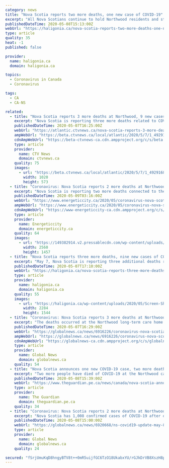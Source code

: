 ```yaml
---
category: news
title: "Nova Scotia reports two more deaths, one new case of COVID-19"
excerpt: "All Nova Scotians continue to hold Northwood residents and staff in their thoughts. I hope the families grieving today know their province is with them,' said Premier Stephen McNeil. 'Health system partners stand side-by-side with Northwood and our mobilization of efforts to support them will continue for as long as necessary."
publishedDateTime: 2020-05-08T15:13:00Z
webUrl: "https://haligonia.ca/nova-scotia-reports-two-more-deaths-one-new-case-of-covid-19-275668/"
type: article
quality: 35
heat: -1
published: false

provider:
  name: haligonia.ca
  domain: haligonia.ca

topics:
  - Coronavirus in Canada
  - Coronavirus

tags:
  - CA
  - CA-NS

related:
  - title: "Nova Scotia reports 3 more deaths at Northwood, 9 new cases of COVID-19"
    excerpt: "Nova Scotia is reporting three more deaths related to COVID-19 at the Northwood long-term care home in Halifax."
    publishedDateTime: 2020-05-07T16:25:00Z
    webUrl: "https://atlantic.ctvnews.ca/nova-scotia-reports-3-more-deaths-at-northwood-9-new-cases-of-covid-19-1.4929168"
    ampWebUrl: "https://beta.ctvnews.ca/local/atlantic/2020/5/7/1_4929168.html"
    cdnAmpWebUrl: "https://beta-ctvnews-ca.cdn.ampproject.org/c/s/beta.ctvnews.ca/local/atlantic/2020/5/7/1_4929168.html"
    type: article
    provider:
      name: CTV News
      domain: ctvnews.ca
    quality: 75
    images:
      - url: "https://beta.ctvnews.ca/local/atlantic/2020/5/7/1_4929168/_jcr_content/root/responsivegrid/image.coreimg.jpg"
        width: 1020
        height: 573
  - title: "Coronavirus: Nova Scotia reports 2 more deaths at Northwood, just 1 new case across province"
    excerpt: "Nova Scotia is reporting two more deaths connected to the novel coronavirus at Northwood Manor in Halifax and just one new case across the province. “All Nova"
    publishedDateTime: 2020-05-09T03:16:00Z
    webUrl: "https://www.energeticcity.ca/2020/05/coronavirus-nova-scotia-reports-2-more-deaths-at-northwood-just-1-new-case-across-province/"
    ampWebUrl: "https://www.energeticcity.ca/2020/05/coronavirus-nova-scotia-reports-2-more-deaths-at-northwood-just-1-new-case-across-province/?amp"
    cdnAmpWebUrl: "https://www-energeticcity-ca.cdn.ampproject.org/c/s/www.energeticcity.ca/2020/05/coronavirus-nova-scotia-reports-2-more-deaths-at-northwood-just-1-new-case-across-province/?amp"
    type: article
    provider:
      name: Energeticcity
      domain: energeticcity.ca
    quality: 64
    images:
      - url: "https://149382914.v2.pressablecdn.com/wp-content/uploads/2020/05/182689/coronavirus-nova-scotia-reports-2-more-deaths-at-northwood-just-1-new-case-across-province-scaled.jpg"
        width: 2560
        height: 1457
  - title: "Nova Scotia reports three more deaths, nine new cases of COVID-19"
    excerpt: "May 7, Nova Scotia is reporting three additional deaths related to COVID-19, bringing the total to 44. The deaths occurred at the Northwood long-term care home in Halifax Regional Municipality. 'Losing a loved one is never easy and the restrictions around COVID-19 make it difficult for families to come together to grieve,"
    publishedDateTime: 2020-05-07T17:10:00Z
    webUrl: "https://haligonia.ca/nova-scotia-reports-three-more-deaths-nine-new-cases-of-covid-19-275664/"
    type: article
    provider:
      name: haligonia.ca
      domain: haligonia.ca
    quality: 55
    images:
      - url: "https://haligonia.ca/wp-content/uploads/2020/05/Screen-Shot-2020-05-01-at-12.49.41-PM.png"
        width: 2284
        height: 1544
  - title: "Coronavirus: Nova Scotia reports 3 more deaths at Northwood, 9 new cases"
    excerpt: "The deaths occurred at the Northwood long-term care home in Halifax, according to the province. There are three licensed long-term care homes and unlicensed seniors facilities in Nova Scotia with active cases of COVID-19."
    publishedDateTime: 2020-05-07T16:29:00Z
    webUrl: "https://globalnews.ca/news/6916226/coronavirus-nova-scotia-cases-may-7/"
    ampWebUrl: "https://globalnews.ca/news/6916226/coronavirus-nova-scotia-cases-may-7/amp/"
    cdnAmpWebUrl: "https://globalnews-ca.cdn.ampproject.org/c/s/globalnews.ca/news/6916226/coronavirus-nova-scotia-cases-may-7/amp/"
    type: article
    provider:
      name: Global News
      domain: globalnews.ca
    quality: 54
  - title: "Nova Scotia announces one new COVID-19 case, two more deaths at Northwood"
    excerpt: "Two more people have died of COVID-19 at the Northwood care home, Nova Scotia officials announced in their daily pandemic update on Friday. The release also said only one new case was identified in testing on Thursday."
    publishedDateTime: 2020-05-08T15:39:00Z
    webUrl: "https://www.theguardian.pe.ca/news/canada/nova-scotia-announces-one-new-covid-19-case-two-more-deaths-at-northwood-447483/"
    type: article
    provider:
      name: The Guardian
      domain: theguardian.pe.ca
    quality: 34
  - title: "Coronavirus: Nova Scotia reports 2 more deaths at Northwood, just 1 new case across province"
    excerpt: "Nova Scotia has 1,008 confirmed cases of COVID-19 after only one new case out of 840 tests was identified Thursday."
    publishedDateTime: 2020-05-08T15:00:00Z
    webUrl: "https://globalnews.ca/news/6920668/ns-covid19-update-may-8/"
    type: article
    provider:
      name: Global News
      domain: globalnews.ca
    quality: 24

secured: "fSrjUmuKqD8hngyBTV8t++0mR5uijfGC6TzO18UkabxYU/rGJkDrVB8XszH8pLg0zoJ3GQGwQgyLpQjGg5gDcqeiCIrWdjUy6Ty1JNQ8yvE3rnVFm3YOFZZBFOviRS+BOR/P8P/f2jFBTQGcqNy96HJ+kNXH1a4WB1kbDQDOKvuFvKI2tsXTx7pd8sTDYV6dxCOPqYXlRu6PJF/ujYi4t4f/LvrpRU+dKxpPE5Er/lQsQm/QROthkMt2iZwH/ELTQ23qxJo3HL5dvNE1PyWGHBh4AG/jwt4n/nj+Dhx9aanV2xOov6a0WdUb0xIScvOTRbsBMH9XCh7XFoyUQb/hTcCODVM69wXsIE7MJ0J9WTVfKP6i74cR7WBtTvo6oAFudAW3osOyU/7RCMJ7m3FhFYZVMiEh06ulR/NAKLUR9falvQf+iFwQE4wFNzCPk8aQ8su02t+q8LJstuQvNiZUXEELyqDoaSFe5hoJNewENHE=;xtE0tjXjim4pjXLZgAHwAg=="
---
```


